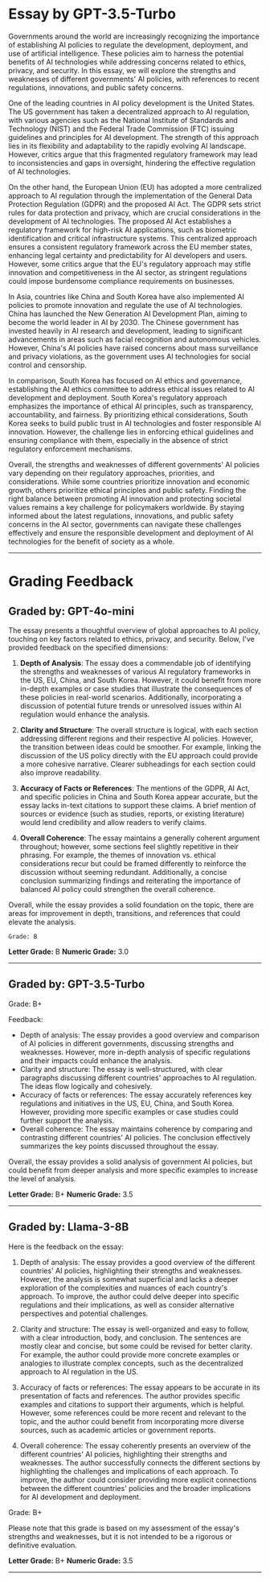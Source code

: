 # Essay by GPT-3.5-Turbo

Governments around the world are increasingly recognizing the importance of establishing AI policies to regulate the development, deployment, and use of artificial intelligence. These policies aim to harness the potential benefits of AI technologies while addressing concerns related to ethics, privacy, and security. In this essay, we will explore the strengths and weaknesses of different governments' AI policies, with references to recent regulations, innovations, and public safety concerns.

One of the leading countries in AI policy development is the United States. The US government has taken a decentralized approach to AI regulation, with various agencies such as the National Institute of Standards and Technology (NIST) and the Federal Trade Commission (FTC) issuing guidelines and principles for AI development. The strength of this approach lies in its flexibility and adaptability to the rapidly evolving AI landscape. However, critics argue that this fragmented regulatory framework may lead to inconsistencies and gaps in oversight, hindering the effective regulation of AI technologies.

On the other hand, the European Union (EU) has adopted a more centralized approach to AI regulation through the implementation of the General Data Protection Regulation (GDPR) and the proposed AI Act. The GDPR sets strict rules for data protection and privacy, which are crucial considerations in the development of AI technologies. The proposed AI Act establishes a regulatory framework for high-risk AI applications, such as biometric identification and critical infrastructure systems. This centralized approach ensures a consistent regulatory framework across the EU member states, enhancing legal certainty and predictability for AI developers and users. However, some critics argue that the EU's regulatory approach may stifle innovation and competitiveness in the AI sector, as stringent regulations could impose burdensome compliance requirements on businesses.

In Asia, countries like China and South Korea have also implemented AI policies to promote innovation and regulate the use of AI technologies. China has launched the New Generation AI Development Plan, aiming to become the world leader in AI by 2030. The Chinese government has invested heavily in AI research and development, leading to significant advancements in areas such as facial recognition and autonomous vehicles. However, China's AI policies have raised concerns about mass surveillance and privacy violations, as the government uses AI technologies for social control and censorship.

In comparison, South Korea has focused on AI ethics and governance, establishing the AI ethics committee to address ethical issues related to AI development and deployment. South Korea's regulatory approach emphasizes the importance of ethical AI principles, such as transparency, accountability, and fairness. By prioritizing ethical considerations, South Korea seeks to build public trust in AI technologies and foster responsible AI innovation. However, the challenge lies in enforcing ethical guidelines and ensuring compliance with them, especially in the absence of strict regulatory enforcement mechanisms.

Overall, the strengths and weaknesses of different governments' AI policies vary depending on their regulatory approaches, priorities, and considerations. While some countries prioritize innovation and economic growth, others prioritize ethical principles and public safety. Finding the right balance between promoting AI innovation and protecting societal values remains a key challenge for policymakers worldwide. By staying informed about the latest regulations, innovations, and public safety concerns in the AI sector, governments can navigate these challenges effectively and ensure the responsible development and deployment of AI technologies for the benefit of society as a whole.

---

# Grading Feedback

## Graded by: GPT-4o-mini

The essay presents a thoughtful overview of global approaches to AI policy, touching on key factors related to ethics, privacy, and security. Below, I've provided feedback on the specified dimensions:

1) **Depth of Analysis**: The essay does a commendable job of identifying the strengths and weaknesses of various AI regulatory frameworks in the US, EU, China, and South Korea. However, it could benefit from more in-depth examples or case studies that illustrate the consequences of these policies in real-world scenarios. Additionally, incorporating a discussion of potential future trends or unresolved issues within AI regulation would enhance the analysis.

2) **Clarity and Structure**: The overall structure is logical, with each section addressing different regions and their respective AI policies. However, the transition between ideas could be smoother. For example, linking the discussion of the US policy directly with the EU approach could provide a more cohesive narrative. Clearer subheadings for each section could also improve readability.

3) **Accuracy of Facts or References**: The mentions of the GDPR, AI Act, and specific policies in China and South Korea appear accurate, but the essay lacks in-text citations to support these claims. A brief mention of sources or evidence (such as studies, reports, or existing literature) would lend credibility and allow readers to verify claims. 

4) **Overall Coherence**: The essay maintains a generally coherent argument throughout; however, some sections feel slightly repetitive in their phrasing. For example, the themes of innovation vs. ethical considerations recur but could be framed differently to reinforce the discussion without seeming redundant. Additionally, a concise conclusion summarizing findings and reiterating the importance of balanced AI policy could strengthen the overall coherence.

Overall, while the essay provides a solid foundation on the topic, there are areas for improvement in depth, transitions, and references that could elevate the analysis.

```
Grade: B
```

**Letter Grade:** B
**Numeric Grade:** 3.0

---

## Graded by: GPT-3.5-Turbo

Grade: B+

Feedback:
- Depth of analysis: The essay provides a good overview and comparison of AI policies in different governments, discussing strengths and weaknesses. However, more in-depth analysis of specific regulations and their impacts could enhance the analysis.
- Clarity and structure: The essay is well-structured, with clear paragraphs discussing different countries' approaches to AI regulation. The ideas flow logically and cohesively.
- Accuracy of facts or references: The essay accurately references key regulations and initiatives in the US, EU, China, and South Korea. However, providing more specific examples or case studies could further support the analysis.
- Overall coherence: The essay maintains coherence by comparing and contrasting different countries' AI policies. The conclusion effectively summarizes the key points discussed throughout the essay. 

Overall, the essay provides a solid analysis of government AI policies, but could benefit from deeper analysis and more specific examples to increase the level of analysis.

**Letter Grade:** B+
**Numeric Grade:** 3.5

---

## Graded by: Llama-3-8B

Here is the feedback on the essay:

1. Depth of analysis: The essay provides a good overview of the different countries' AI policies, highlighting their strengths and weaknesses. However, the analysis is somewhat superficial and lacks a deeper exploration of the complexities and nuances of each country's approach. To improve, the author could delve deeper into specific regulations and their implications, as well as consider alternative perspectives and potential challenges.

2. Clarity and structure: The essay is well-organized and easy to follow, with a clear introduction, body, and conclusion. The sentences are mostly clear and concise, but some could be revised for better clarity. For example, the author could provide more concrete examples or analogies to illustrate complex concepts, such as the decentralized approach to AI regulation in the US.

3. Accuracy of facts or references: The essay appears to be accurate in its presentation of facts and references. The author provides specific examples and citations to support their arguments, which is helpful. However, some references could be more recent and relevant to the topic, and the author could benefit from incorporating more diverse sources, such as academic articles or government reports.

4. Overall coherence: The essay coherently presents an overview of the different countries' AI policies, highlighting their strengths and weaknesses. The author successfully connects the different sections by highlighting the challenges and implications of each approach. To improve, the author could consider providing more explicit connections between the different countries' policies and the broader implications for AI development and deployment.

Grade: B+

Please note that this grade is based on my assessment of the essay's strengths and weaknesses, but it is not intended to be a rigorous or definitive evaluation.

**Letter Grade:** B+
**Numeric Grade:** 3.5

---

